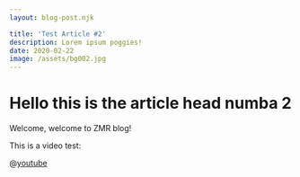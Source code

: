 ```yaml
---
layout: blog-post.njk

title: 'Test Article #2'
description: Lorem ipsum poggies!
date: 2020-02-22
image: /assets/bg002.jpg
---
```

# Hello this is the article head numba 2

Welcome, welcome to ZMR blog!

This is a video test:

@[youtube](dQw4w9WgXcQ)

